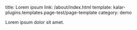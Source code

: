 title: Lorem ipsum
link: /about/index.html
template: kalar-plugins.templates.page-test/page-template
category: demo

Lorem ipsum dolor sit amet.




